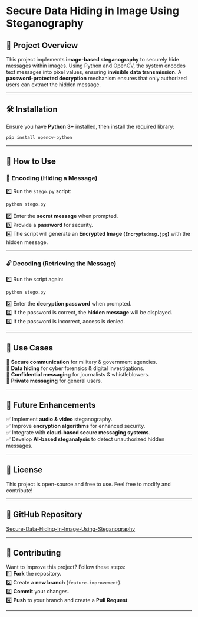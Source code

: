 # Secure Data Hiding in Image Using Steganography  

## 📌 Project Overview  
This project implements **image-based steganography** to securely hide messages within images. Using Python and OpenCV, the system encodes text messages into pixel values, ensuring **invisible data transmission**. A **password-protected decryption** mechanism ensures that only authorized users can extract the hidden message.  

---

## 🛠️ Installation  
Ensure you have **Python 3+** installed, then install the required library:  

```bash
pip install opencv-python
```

---

## 🚀 How to Use  

### 🔑 Encoding (Hiding a Message)  
1️⃣ Run the `stego.py` script:  
```bash
python stego.py
```  
2️⃣ Enter the **secret message** when prompted.  
3️⃣ Provide a **password** for security.  
4️⃣ The script will generate an **Encrypted Image (`Encryptedmsg.jpg`)** with the hidden message.  

---

### 🔓 Decoding (Retrieving the Message)  
1️⃣ Run the script again:  
```bash
python stego.py
```  
2️⃣ Enter the **decryption password** when prompted.  
3️⃣ If the password is correct, the **hidden message** will be displayed.  
4️⃣ If the password is incorrect, access is denied.  

---

## 🎯 Use Cases  
🔹 **Secure communication** for military & government agencies.  
🔹 **Data hiding** for cyber forensics & digital investigations.  
🔹 **Confidential messaging** for journalists & whistleblowers.  
🔹 **Private messaging** for general users.  

---

## 🔮 Future Enhancements  
✅ Implement **audio & video** steganography.  
✅ Improve **encryption algorithms** for enhanced security.  
✅ Integrate with **cloud-based secure messaging systems**.  
✅ Develop **AI-based steganalysis** to detect unauthorized hidden messages.  

---

## 📜 License  
This project is open-source and free to use. Feel free to modify and contribute!  

---

## 🔗 GitHub Repository  
[Secure-Data-Hiding-in-Image-Using-Steganography](https://github.com/vanishkasatthemgari/Secure-Data-Hiding-in-Image-Using-Steganography)  

---

## 🤝 Contributing  
Want to improve this project? Follow these steps:  
1️⃣ **Fork** the repository.  
2️⃣ Create a **new branch** (`feature-improvement`).  
3️⃣ **Commit** your changes.  
4️⃣ **Push** to your branch and create a **Pull Request**.  

---
 
